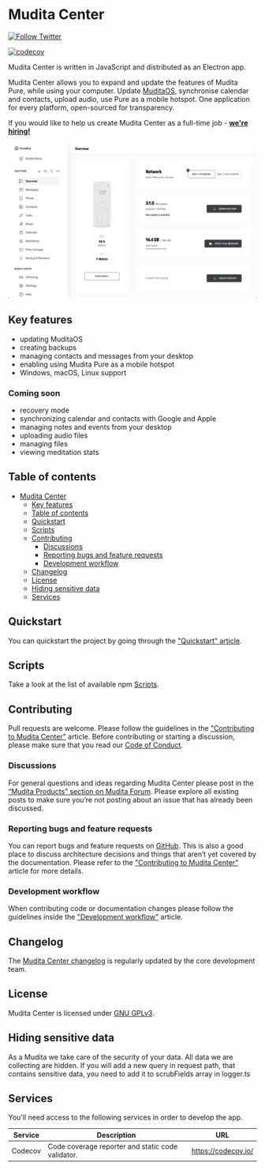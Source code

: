 # Mudita Center

[![Follow Twitter](https://img.shields.io/twitter/follow/wearemudita?label=Follow%20on%20Twitter&style=social)](https://twitter.com/wearemudita)

[![codecov](https://codecov.io/gh/mudita/mudita-center/branch/master/graph/badge.svg?token=10F4ZOOS5S)](https://codecov.io/gh/mudita/mudita-center)

Mudita Center is written in JavaScript and distributed as an Electron app.

Mudita Center allows you to expand and update the features of Mudita Pure, while using your computer. Update [MuditaOS](https://github.com/mudita/MuditaOS/), synchronise calendar and contacts, upload audio, use Pure as a mobile hotspot. One application for every platform, open-sourced for transparency.

If you would like to help us create Mudita Center as a full-time job - **[we're hiring!](https://mudita.com/career/)**

![Mudita Center interface screenshot](./mudita-center-screenshot.png)

## Key features

- updating MuditaOS
- creating backups
- managing contacts and messages from your desktop
- enabling using Mudita Pure as a mobile hotspot
- Windows, macOS, Linux support

### Coming soon

- recovery mode
- synchronizing calendar and contacts with Google and Apple
- managing notes and events from your desktop
- uploading audio files
- managing files
- viewing meditation stats

## Table of contents

- [Mudita Center](#mudita-center)
  - [Key features](#key-features)
  - [Table of contents](#table-of-contents)
  - [Quickstart](#quickstart)
  - [Scripts](#scripts)
  - [Contributing](#contributing)
    - [Discussions](#discussions)
    - [Reporting bugs and feature requests](#reporting-bugs-and-feature-requests)
    - [Development workflow](#development-workflow)
  - [Changelog](#changelog)
  - [License](#license)
  - [Hiding sensitive data](#hiding-sensitive-data)
  - [Services](#services)

## Quickstart

You can quickstart the project by going through the ["Quickstart" article](./quickstart.md).

## Scripts

Take a look at the list of available npm [Scripts](./SCRIPTS.md).

## Contributing

Pull requests are welcome. Please follow the guidelines in the ["Contributing to Mudita Center"](./CONTRIBUTING.md) article. Before contributing or starting a discussion, please make sure that you read our [Code of Conduct](./CODE_OF_CONDUCT.md).

### Discussions

For general questions and ideas regarding Mudita Center please post in the [“Mudita Products” section on Mudita Forum](https://forum.mudita.com/c/mudita-products/). Please explore all existing posts to make sure you’re not posting about an issue that has already been discussed.

### Reporting bugs and feature requests

You can report bugs and feature requests on [GitHub](https://github.com/Mudita/mudita-center/issues). This is also a good place to discuss architecture decisions and things that aren’t yet covered by the documentation. Please refer to the ["Contributing to Mudita Center"](./CONTRIBUTING.md) article for more details.

### Development workflow

When contributing code or documentation changes please follow the guidelines inside the ["Development workflow"](./development_workflow.md) article.

## Changelog

The [Mudita Center changelog](https://github.com/Mudita/mudita-center/releases) is regularly updated by the core development team.

## License

Mudita Center is licensed under [GNU GPLv3](https://choosealicense.com/licenses/gpl-3.0/).

## Hiding sensitive data

As a Mudita we take care of the security of your data. All data we are collecting are hidden. If you will add a new query in request path, that contains sensitive data, you need to add it to scrubFields array in logger.ts

## Services

You'll need access to the following services in order to develop the app.

| Service | Description                                       | URL                 |
| ------- | ------------------------------------------------- | ------------------- |
| Codecov | Code coverage reporter and static code validator. | https://codecov.io/ |
